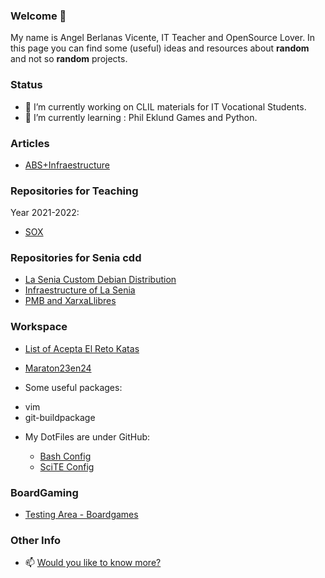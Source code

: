 ### Welcome 👋

My name is Angel Berlanas Vicente, IT Teacher and OpenSource Lover.
In this page you can find some (useful) ideas and resources about **random** and not so **random** projects.

### Status

- 🔭 I’m currently working on CLIL materials for IT Vocational Students.
- 🌱 I’m currently learning : Phil Eklund Games and Python.

### Articles

- [ABS+Infraestructure](./EducationArticles/2022-Senia-Cookie/Article-Senia-Cookie.md)

### Repositories for Teaching 

Year 2021-2022: 

- [ SOX ](https://github.com/aberlanas/SMX-SOX)

### Repositories for Senia cdd

- [ La Senia Custom Debian Distribution ](https://github.com/aberlanas/senia-cdd/README.md)
- [ Infraestructure of La Senia ](https://github.com/aberlanas/senia-cdd/Infraestructura.md)
- [ PMB and XarxaLlibres ](https://github.com/aberlanas/pmb-xarxallibres-next)

### Workspace

- [List of Acepta El Reto Katas](./Katas/)
- [Maraton23en24](./Katas/AceptaElReto/23en24/)

- Some useful packages:

 * vim
 * git-buildpackage

- My DotFiles are under GitHub:

  * [Bash Config](./Bash/dot.bashrc)
  * [SciTE Config](./Scite/SciTEUser.properties)

### BoardGaming 

- [Testing Area - Boardgames](./Games/)

### Other Info

- 📫 [Would you like to know more?](./LongReadme.org)
